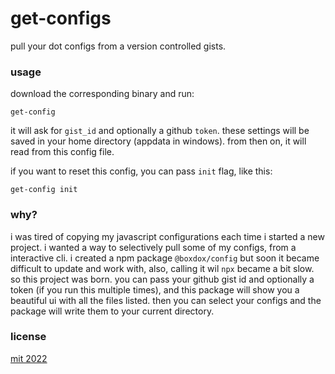 # get-configs
pull your dot configs from a version controlled gists.

### usage
download the corresponding binary and run:
```
get-config
```
it will ask for `gist_id` and optionally a github `token`. these settings will be saved in your home directory (appdata in windows). from then on, it will read from this config file.

if you want to reset this config, you can pass `init` flag, like this:
```
get-config init
```

### why?
i was tired of copying my javascript configurations each time i started a new project.
i wanted a way to selectively pull some of my configs, from a interactive cli.
i created a npm package `@boxdox/config` but soon it became difficult to update and work with, also, calling it wil `npx` became a bit slow.
so this project was born. you can pass your github gist id and optionally a token (if you run this multiple times), and this package will show you a beautiful ui with all the files listed. then you can select your configs and the package will write them to your current directory.

### license
[mit 2022](https://boxdox.mit-license.org/)